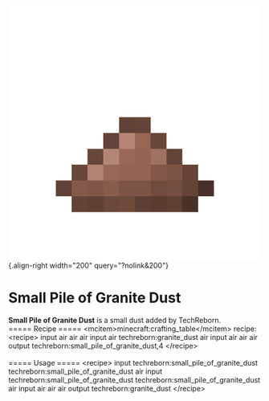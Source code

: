 ![small_pile_of_granite_dust.png](/media/mods/techreborn/small_pile_of_granite_dust.png){.align-right width="200" query="?nolink&200"}

# Small Pile of Granite Dust

**Small Pile of Granite Dust** is a small dust added by TechReborn.\
===== Recipe ===== \<mcitem\>minecraft:crafting_table\</mcitem\> recipe:\
\<recipe\> input air air air input air techreborn:granite_dust air input air air air output techreborn:small_pile_of_granite_dust,4 \</recipe\>\
\
===== Usage ===== \<recipe\> input techreborn:small_pile_of_granite_dust techreborn:small_pile_of_granite_dust air input techreborn:small_pile_of_granite_dust techreborn:small_pile_of_granite_dust air input air air air output techreborn:granite_dust \</recipe\>
